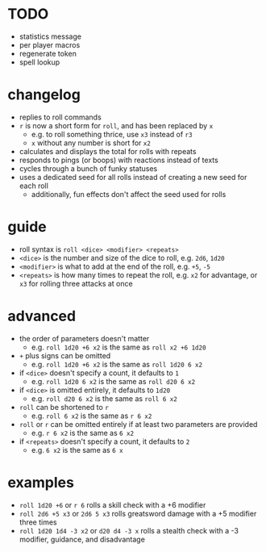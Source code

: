 # TODO
- statistics message
- per player macros
- regenerate token
- spell lookup

# changelog
- replies to roll commands
- `r` is now a short form for `roll`, and has been replaced by `x`
	- e.g. to roll something thrice, use `x3` instead of `r3`
	- `x` without any number is short for `x2`
- calculates and displays the total for rolls with repeats
- responds to pings (or boops) with reactions instead of texts
- cycles through a bunch of funky statuses
- uses a dedicated seed for all rolls instead of creating a new seed for each roll
	- additionally, fun effects don't affect the seed used for rolls

# guide
- roll syntax is `roll <dice> <modifier> <repeats>`
- `<dice>` is the number and size of the dice to roll, e.g. `2d6`, `1d20`
- `<modifier>` is what to add at the end of the roll, e.g. `+5`, `-5`
- `<repeats>` is how many times to repeat the roll, e.g. `x2` for advantage, or `x3` for rolling three attacks at once

# advanced
- the order of parameters doesn't matter
	- e.g. `roll 1d20 +6 x2` is the same as `roll x2 +6 1d20`
- `+` plus signs can be omitted
	- e.g. `roll 1d20 +6 x2` is the same as `roll 1d20 6 x2`
- if `<dice>` doesn't specify a count, it defaults to `1`
	- e.g. `roll 1d20 6 x2` is the same as `roll d20 6 x2`
- if `<dice>` is omitted entirely, it defaults to `1d20`
	- e.g. `roll d20 6 x2` is the same as `roll 6 x2`
- `roll` can be shortened to `r`
	- e.g. `roll 6 x2` is the same as `r 6 x2`
- `roll` or `r` can be omitted entirely if at least two parameters are provided
	- e.g. `r 6 x2` is the same as `6 x2`
- if `<repeats>` doesn't specify a count, it defaults to `2`
	- e.g. `6 x2` is the same as `6 x`

# examples
- `roll 1d20 +6` or `r 6` rolls a skill check with a +6 modifier
- `roll 2d6 +5 x3` or `2d6 5 x3` rolls greatsword damage with a +5 modifier three times
- `roll 1d20 1d4 -3 x2` or `d20 d4 -3 x` rolls a stealth check with a -3 modifier, guidance, and disadvantage
